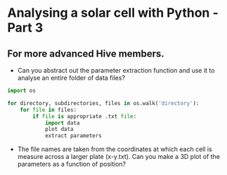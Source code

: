 # Analysing a solar cell with Python - Part 3

## For more advanced Hive members.

* Can you abstract out the parameter extraction function and use it to analyse an entire folder of data files?

```python
import os

for directory, subdirectories, files in os.walk('directory'):
    for file in files:
        if file is appropriate .txt file:
            import data
            plot data
            extract parameters
```

* The file names are taken from the coordinates at which each cell is measure across a larger plate (x-y.txt). Can you make a 3D plot of the parameters as a function of position?
